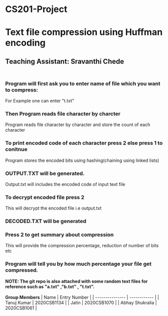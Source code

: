 # CS201-Project
# Text file compression using Huffman encoding<br />
## **Teaching Assistant**: Sravanthi Chede<br /><br />
### Program will first ask you to enter name of file which you want to compress: <br />
For Example one can enter "t.txt"<br />
### Then Program reads file character by charcter<br />
Program reads file character by character and store the count of each character <br />
### To print encoded code of each character press 2 else press 1 to conitnue <br />
Program stores the encoded bits using hashing(chaining using linked lists)<br />
### OUTPUT.TXT  will be generated.<br />
Output.txt will includes the encoded code of input text file <br />
### To decrypt encoded file press 2<br />
This will decrypt the encoded file i.e output.txt<br />
### DECODED.TXT will be generated<br />
### Press 2 to get summary about compression<br />
This will provide the compression percentage, reduction of number of bits etc <br />
### Program will tell you by how much percentage your file get compressed.<br />
**NOTE: The git repo is also attached with some random text files for reference such as "a.txt" ,"b.txt" , "t.txt".<br /><br />**
**Group Members**
| Name            | Entry Number |
| --------------- | ------------ |
| Tanuj Kumar | 2020CSB1134  |
| Jatin | 2020CSB1070  |
| Abhay Shukralia | 2020CSB1061 |
